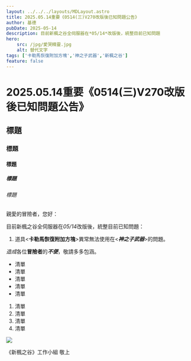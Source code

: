 ```yaml
---
layout: ../../../layouts/MDLayout.astro
title: 2025.05.14重要《0514(三)V270改版後已知問題公告》
author: 基德
pubDate: 2025-05-14
description: 目前新楓之谷全伺服器在*05/14*改版後，統整目前已知問題
hero: 
    src: /jpg/愛哭精靈.jpg
    alt: 替代文字
tags: ['卡勒馬恢復附加方塊','神之子武器','新楓之谷']
feature: false
---
```

# 2025.05.14重要《0514(三)V270改版後已知問題公告》
## 標題
### 標題
#### 標題
##### 標題
###### 標題
親愛的冒險者，您好： 

目前新楓之谷全伺服器在*05/14*改版後，統整目前已知問題：

1. 道具<**卡勒馬恢復附加方塊**>異常無法使用在<***神之子武器***>的問題。

*造成*各位**冒險者**的***不便***，敬請多多包涵。

- 清單
- 清單
- 清單
- 清單
- 清單

1. 清單
2. 清單
3. 清單
4. 清單


![](/jpg/愛哭精靈.jpg)

《新楓之谷》工作小組 敬上

